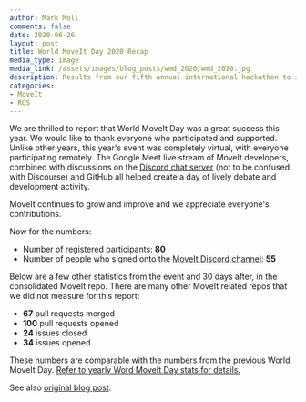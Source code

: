 ```yaml
---
author: Mark Moll
comments: false
date: 2020-06-26
layout: post
title: World MoveIt Day 2020 Recap
media_type: image
media_link: /assets/images/blog_posts/wmd_2020/wmd_2020.jpg
description: Results from our fifth annual international hackathon to improve the MoveIt code base, documentation, and community.
categories:
- MoveIt
- ROS
---
```


We are thrilled to report that World MoveIt Day was a great success this year. We would like to thank everyone who participated and supported. Unlike other years, this year's event was completely virtual, with everyone participating remotely. The Google Meet live stream of MoveIt developers, combined with discussions on the [Discord chat server](https://discord.gg/RrySut8) (not to be confused with Discourse) and GitHub all helped create a day of lively debate and development activity.

MoveIt continues to grow and improve and we appreciate everyone's contributions.

Now for the numbers:
- Number of registered participants: **80**
- Number of people who signed onto the [MoveIt Discord channel](https://discord.gg/RrySut8): **55**

Below are a few other statistics from the event and 30 days after, in the consolidated MoveIt repo. There are many other MoveIt related repos that we did not measure for this report:
- **67** pull requests merged
- **100** pull requests opened
- **24** issues closed
- **34** issues opened

These numbers are comparable with the numbers from the previous World MoveIt Day. [Refer to yearly Word MoveIt Day stats for details.](https://docs.google.com/spreadsheets/d/1n19IOVJuqlQiFgLg5sRpWBPo5YQous25QmhUuJ2FO8g/edit?folder=0B2gNuURgfmGMa1dHYVkxWm9SQ2s#gid=0)

See also [original blog post](https://moveit.ros.org/events/world-moveit-day/2020/04/28/world-moveit-day-2020.html).
